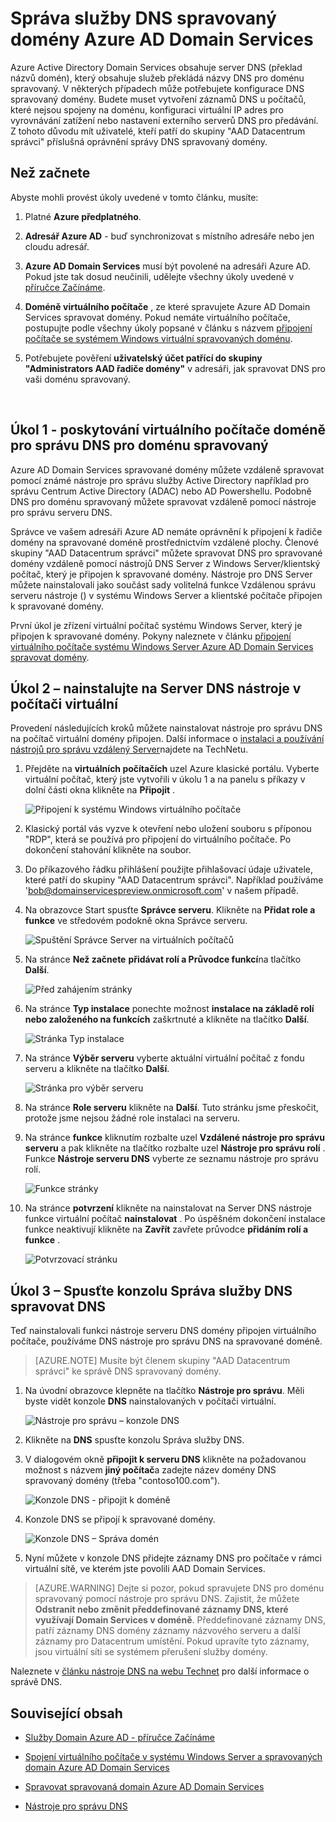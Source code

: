 <properties
    pageTitle="Azure Active Directory Domain Services: Správa služby DNS spravovaný domény | Microsoft Azure"
    description="Správa služby DNS spravovaný domény Azure Active Directory Domain Services"
    services="active-directory-ds"
    documentationCenter=""
    authors="mahesh-unnikrishnan"
    manager="stevenpo"
    editor="curtand"/>

<tags
    ms.service="active-directory-ds"
    ms.workload="identity"
    ms.tgt_pltfrm="na"
    ms.devlang="na"
    ms.topic="article"
    ms.date="10/03/2016"
    ms.author="maheshu"/>

# <a name="administer-dns-on-an-azure-ad-domain-services-managed-domain"></a>Správa služby DNS spravovaný domény Azure AD Domain Services
Azure Active Directory Domain Services obsahuje server DNS (překlad názvů domén), který obsahuje služeb překládá názvy DNS pro doménu spravovaný. V některých případech může potřebujete konfigurace DNS spravovaný domény. Budete muset vytvoření záznamů DNS u počítačů, které nejsou spojeny na doménu, konfiguraci virtuální IP adres pro vyrovnávání zatížení nebo nastavení externího serverů DNS pro předávání. Z tohoto důvodu mít uživatelé, kteří patří do skupiny "AAD Datacentrum správci" příslušná oprávnění správy DNS spravovaný domény.


## <a name="before-you-begin"></a>Než začnete
Abyste mohli provést úkoly uvedené v tomto článku, musíte:

1. Platné **Azure předplatného**.

2. **Adresář Azure AD** - buď synchronizovat s místního adresáře nebo jen cloudu adresář.

3. **Azure AD Domain Services** musí být povolené na adresáři Azure AD. Pokud jste tak dosud neučinili, udělejte všechny úkoly uvedené v [příručce Začínáme](./active-directory-ds-getting-started.md).

4. **Doméně virtuálního počítače** , ze které spravujete Azure AD Domain Services spravovat domény. Pokud nemáte virtuálního počítače, postupujte podle všechny úkoly popsané v článku s názvem [připojení počítače se systémem Windows virtuální spravovaných doménu](./active-directory-ds-admin-guide-join-windows-vm.md).

5. Potřebujete pověření **uživatelský účet patřící do skupiny "Administrators AAD řadiče domény"** v adresáři, jak spravovat DNS pro vaši doménu spravovaný.

<br>

## <a name="task-1---provision-a-domain-joined-virtual-machine-to-remotely-administer-dns-for-the-managed-domain"></a>Úkol 1 - poskytování virtuálního počítače doméně pro správu DNS pro doménu spravovaný
Azure AD Domain Services spravované domény můžete vzdáleně spravovat pomocí známé nástroje pro správu služby Active Directory například pro správu Centrum Active Directory (ADAC) nebo AD Powershellu. Podobně DNS pro doménu spravovaný můžete spravovat vzdáleně pomocí nástroje pro správu serveru DNS.

Správce ve vašem adresáři Azure AD nemáte oprávnění k připojení k řadiče domény na spravované doméně prostřednictvím vzdálené plochy. Členové skupiny "AAD Datacentrum správci" můžete spravovat DNS pro spravované domény vzdáleně pomocí nástrojů DNS Server z Windows Server/klientský počítač, který je připojen k spravované domény. Nástroje pro DNS Server můžete nainstalovali jako součást sady volitelná funkce Vzdálenou správu serveru nástroje () v systému Windows Server a klientské počítače připojen k spravované domény.

První úkol je zřízení virtuální počítač systému Windows Server, který je připojen k spravované domény. Pokyny naleznete v článku [připojení virtuálního počítače systému Windows Server Azure AD Domain Services spravovat domény](active-directory-ds-admin-guide-join-windows-vm.md).


## <a name="task-2---install-dns-server-tools-on-the-virtual-machine"></a>Úkol 2 – nainstalujte na Server DNS nástroje v počítači virtuální
Provedení následujících kroků můžete nainstalovat nástroje pro správu DNS na počítač virtuální domény připojen. Další informace o [instalaci a používání nástrojů pro správu vzdálený Server](https://technet.microsoft.com/library/hh831501.aspx)najdete na TechNetu.

1. Přejděte na **virtuálních počítačích** uzel Azure klasické portálu. Vyberte virtuální počítač, který jste vytvořili v úkolu 1 a na panelu s příkazy v dolní části okna klikněte na **Připojit** .

    ![Připojení k systému Windows virtuálního počítače](./media/active-directory-domain-services-admin-guide/connect-windows-vm.png)

2. Klasický portál vás vyzve k otevření nebo uložení souboru s příponou "RDP", která se používá pro připojení do virtuálního počítače. Po dokončení stahování klikněte na soubor.

3. Do příkazového řádku přihlášení použijte přihlašovací údaje uživatele, které patří do skupiny "AAD Datacentrum správci". Například používáme 'bob@domainservicespreview.onmicrosoft.com' v našem případě.

4. Na obrazovce Start spusťte **Správce serveru**. Klikněte na **Přidat role a funkce** ve středovém podokně okna Správce serveru.

    ![Spuštění Správce Server na virtuálních počítačů](./media/active-directory-domain-services-admin-guide/install-rsat-server-manager.png)

5. Na stránce **Než začnete** **přidávat rolí a Průvodce funkcí**na tlačítko **Další**.

    ![Před zahájením stránky](./media/active-directory-domain-services-admin-guide/install-rsat-server-manager-add-roles-begin.png)

6. Na stránce **Typ instalace** ponechte možnost **instalace na základě rolí nebo založeného na funkcích** zaškrtnuté a klikněte na tlačítko **Další**.

    ![Stránka Typ instalace](./media/active-directory-domain-services-admin-guide/install-rsat-server-manager-add-roles-type.png)

7. Na stránce **Výběr serveru** vyberte aktuální virtuální počítač z fondu serveru a klikněte na tlačítko **Další**.

    ![Stránka pro výběr serveru](./media/active-directory-domain-services-admin-guide/install-rsat-server-manager-add-roles-server.png)

8. Na stránce **Role serveru** klikněte na **Další**. Tuto stránku jsme přeskočit, protože jsme nejsou žádné role instalaci na serveru.

9. Na stránce **funkce** kliknutím rozbalte uzel **Vzdálené nástroje pro správu serveru** a pak klikněte na tlačítko rozbalte uzel **Nástroje pro správu rolí** . Funkce **Nástroje serveru DNS** vyberte ze seznamu nástroje pro správu rolí.

    ![Funkce stránky](./media/active-directory-domain-services-admin-guide/install-rsat-server-manager-add-roles-dns-tools.png)

10. Na stránce **potvrzení** klikněte na nainstalovat na Server DNS nástroje funkce virtuální počítač **nainstalovat** . Po úspěšném dokončení instalace funkce neaktivují klikněte na **Zavřít** zavřete průvodce **přidáním rolí a funkce** .

    ![Potvrzovací stránku](./media/active-directory-domain-services-admin-guide/install-rsat-server-manager-add-roles-dns-confirmation.png)


## <a name="task-3---launch-the-dns-management-console-to-administer-dns"></a>Úkol 3 – Spusťte konzolu Správa služby DNS spravovat DNS
Teď nainstalovali funkci nástroje serveru DNS domény připojen virtuálního počítače, používáme DNS nástroje pro správu DNS na spravované doméně.

> [AZURE.NOTE] Musíte být členem skupiny "AAD Datacentrum správci" ke správě DNS spravovaný domény.

1. Na úvodní obrazovce klepněte na tlačítko **Nástroje pro správu**. Měli byste vidět konzole **DNS** nainstalovaných v počítači virtuální.

    ![Nástroje pro správu – konzole DNS](./media/active-directory-domain-services-admin-guide/install-rsat-dns-tools-installed.png)

2. Klikněte na **DNS** spusťte konzolu Správa služby DNS.

3. V dialogovém okně **připojit k serveru DNS** klikněte na požadovanou možnost s názvem **jiný počítač**a zadejte název domény DNS spravovaný domény (třeba "contoso100.com").

    ![Konzole DNS - připojit k doméně](./media/active-directory-domain-services-admin-guide/dns-console-connect-to-domain.png)

4. Konzole DNS se připojí k spravované domény.

    ![Konzole DNS – Správa domén](./media/active-directory-domain-services-admin-guide/dns-console-managed-domain.png)

5. Nyní můžete v konzole DNS přidejte záznamy DNS pro počítače v rámci virtuální sítě, ve kterém jste povolili AAD Domain Services.

> [AZURE.WARNING] Dejte si pozor, pokud spravujete DNS pro doménu spravovaný pomocí nástroje pro správu DNS. Zajistit, že můžete **Odstranit nebo změnit předdefinované záznamy DNS, které využívají Domain Services v doméně**. Předdefinované záznamy DNS, patří záznamy DNS domény záznamy názvového serveru a další záznamy pro Datacentrum umístění. Pokud upravíte tyto záznamy, jsou virtuální síti se systémem přerušení služby domény.


Naleznete v [článku nástroje DNS na webu Technet](https://technet.microsoft.com/library/cc753579.aspx) pro další informace o správě DNS.


## <a name="related-content"></a>Související obsah

- [Služby Domain Azure AD - příručce Začínáme](./active-directory-ds-getting-started.md)

- [Spojení virtuálního počítače v systému Windows Server a spravovaných domain Azure AD Domain Services](active-directory-ds-admin-guide-join-windows-vm.md)

- [Spravovat spravovaná domain Azure AD Domain Services](active-directory-ds-admin-guide-administer-domain.md)

- [Nástroje pro správu DNS](https://technet.microsoft.com/library/cc753579.aspx)
